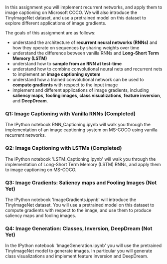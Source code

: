 In this assignment you will implement recurrent networks, and apply them to image captioning on Microsoft COCO. We will also introduce the TinyImageNet dataset, and use a pretrained model on this dataset to explore different applications of image gradients.

The goals of this assignment are as follows:

- understand the architecture of **recurrent neural networks (RNNs)** and how they operate on sequences by sharing weights over time
- understand the difference between vanilla RNNs and **Long-Short Term Memory (LSTM)**
- understand how to **sample from an RNN at test-time**
- understand how to combine convolutional neural nets and recurrent nets to implement an **image captioning system**
- understand how a trained convolutional network can be used to **compute gradients** with respect to the input image
- implement and different applications of image gradients, including **saliency maps**, **fooling images**, **class visualizations**, **feature inversion**, and **DeepDream**.

### Q1: Image Captioning with Vanilla RNNs (Completed)

The IPython notebook RNN_Captioning.ipynb will walk you through the implementation of an image captioning system on MS-COCO using vanilla recurrent networks.

### Q2: Image Captioning with LSTMs (Completed)

The IPython notebook 'LSTM_Captioning.ipynb' will walk you through the implementation of Long-Short Term Memory (LSTM) RNNs, and apply them to image captioning on MS-COCO.

### Q3: Image Gradients: Saliency maps and Fooling Images (Not Yet)

The IPython notebook 'ImageGradients.ipynb' will introduce the TinyImageNet dataset. You will use a pretrained model on this dataset to compute gradients with respect to the image, and use them to produce saliency maps and fooling images.

### Q4: Image Generation: Classes, Inversion, DeepDream (Not Yet)

In the IPython notebook 'ImageGeneration.ipynb' you will use the pretrained TinyImageNet model to generate images. In particular you will generate class visualizations and implement feature inversion and DeepDream.



